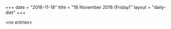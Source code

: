 +++
date = "2016-11-18"
title = "18 November 2016 (Friday)"
layout = "daily-diet"
+++


\<no entries\>

